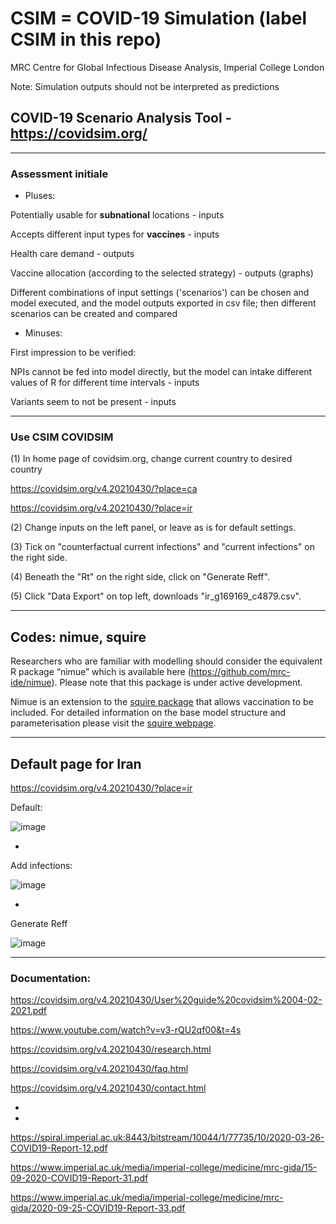 # CSIM = COVID-19 Simulation (label CSIM in this repo) 

MRC Centre for Global Infectious Disease Analysis, Imperial College London

Note: Simulation outputs should not be interpreted as predictions


## COVID-19 Scenario Analysis Tool - https://covidsim.org/

*******

### Assessment initiale


* Pluses:

Potentially usable for **subnational** locations - inputs 

Accepts different input types for **vaccines** - inputs

Health care demand - outputs

Vaccine allocation (according to the selected strategy) - outputs (graphs)

Different combinations of input settings ('scenarios') can be chosen and model executed, and the model outputs exported in csv file; then different scenarios can be created and compared


* Minuses:

First impression to be verified: 

NPIs cannot be fed into model directly, but the model can intake different values of R for different time intervals - inputs

Variants seem to not be present - inputs


*******

### Use CSIM COVIDSIM 

(1) In home page of covidsim.org, change current country to desired country

https://covidsim.org/v4.20210430/?place=ca

https://covidsim.org/v4.20210430/?place=ir

(2) Change inputs on the left panel, or leave as is for default settings.

(3) Tick on "counterfactual current infections" and "current infections" on the right side.

(4) Beneath the "Rt" on the right side, click on "Generate Reff".

(5) Click "Data Export" on top left, downloads "ir_g169169_c4879.csv".


*******

## Codes: nimue, squire

Researchers who are familiar with modelling should consider the equivalent R package “nimue” which is available here (https://github.com/mrc-ide/nimue). Please note that this package is under active development.


Nimue is an extension to the [squire package](https://mrc-ide.github.io/squire/) that allows vaccination to be included. For detailed information on the base model structure and parameterisation please visit the [squire webpage](https://mrc-ide.github.io/squire/).


*******

## Default page for Iran


https://covidsim.org/v4.20210430/?place=ir


Default:

![image](https://user-images.githubusercontent.com/30849720/119897623-8bffe380-bef5-11eb-8378-056ef64ff732.png)

*

Add infections:

![image](https://user-images.githubusercontent.com/30849720/119897731-b81b6480-bef5-11eb-81cb-942c7326baf6.png)

*

Generate Reff

![image](https://user-images.githubusercontent.com/30849720/119899621-34af4280-bef8-11eb-9f92-048d01055ecf.png)


*****


### Documentation:

https://covidsim.org/v4.20210430/User%20guide%20covidsim%2004-02-2021.pdf

https://www.youtube.com/watch?v=v3-rQU2qf00&t=4s 

https://covidsim.org/v4.20210430/research.html

https://covidsim.org/v4.20210430/faq.html

https://covidsim.org/v4.20210430/contact.html

*


*

https://spiral.imperial.ac.uk:8443/bitstream/10044/1/77735/10/2020-03-26-COVID19-Report-12.pdf

https://www.imperial.ac.uk/media/imperial-college/medicine/mrc-gida/15-09-2020-COVID19-Report-31.pdf

https://www.imperial.ac.uk/media/imperial-college/medicine/mrc-gida/2020-09-25-COVID19-Report-33.pdf

